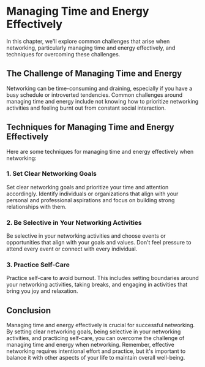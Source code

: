 Managing Time and Energy Effectively
=============================================================================

In this chapter, we'll explore common challenges that arise when networking, particularly managing time and energy effectively, and techniques for overcoming these challenges.

The Challenge of Managing Time and Energy
-----------------------------------------

Networking can be time-consuming and draining, especially if you have a busy schedule or introverted tendencies. Common challenges around managing time and energy include not knowing how to prioritize networking activities and feeling burnt out from constant social interaction.

Techniques for Managing Time and Energy Effectively
---------------------------------------------------

Here are some techniques for managing time and energy effectively when networking:

### 1. Set Clear Networking Goals

Set clear networking goals and prioritize your time and attention accordingly. Identify individuals or organizations that align with your personal and professional aspirations and focus on building strong relationships with them.

### 2. Be Selective in Your Networking Activities

Be selective in your networking activities and choose events or opportunities that align with your goals and values. Don't feel pressure to attend every event or connect with every individual.

### 3. Practice Self-Care

Practice self-care to avoid burnout. This includes setting boundaries around your networking activities, taking breaks, and engaging in activities that bring you joy and relaxation.

Conclusion
----------

Managing time and energy effectively is crucial for successful networking. By setting clear networking goals, being selective in your networking activities, and practicing self-care, you can overcome the challenge of managing time and energy when networking. Remember, effective networking requires intentional effort and practice, but it's important to balance it with other aspects of your life to maintain overall well-being.
